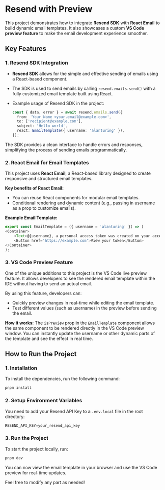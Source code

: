 # Resend with Preview 

This project demonstrates how to integrate **Resend SDK** with **React Email** to build dynamic email templates. It also showcases a custom **VS Code preview feature** to make the email development experience smoother.

## Key Features

### 1. Resend SDK Integration
- **Resend SDK** allows for the simple and effective sending of emails using a React-based component.
- The SDK is used to send emails by calling `resend.emails.send()` with a fully customized email template built using React.
- Example usage of Resend SDK in the project:

  ```typescript
  const { data, error } = await resend.emails.send({
    from: 'Your Name <your.email@example.com>',
    to: ['recipient@example.com'],
    subject: 'Hello world',
    react: EmailTemplate({ username: 'alanturing' }),
  });

The SDK provides a clean interface to handle errors and responses, simplifying the process of sending emails programmatically.

### 2. React Email for Email Templates

This project uses **React Email**, a React-based library designed to create responsive and structured email templates.

**Key benefits of React Email:**

- You can reuse React components for modular email templates.
- Conditional rendering and dynamic content (e.g., passing in username as a prop to customize emails).

**Example Email Template:**

  ```typescript
  export const EmailTemplate = ({ username = 'alanturing' }) => (
  <Container>
      <Text>@{username}, a personal access token was created on your account.</Text>
      <Button href="https://example.com">View your token</Button>
  </Container>
  );
```
### 3. VS Code Preview Feature

One of the unique additions to this project is the VS Code live preview feature. It allows developers to see the rendered email template within the IDE without having to send an actual email.

By using this feature, developers can:

- Quickly preview changes in real-time while editing the email template.
- Test different values (such as username) in the preview before sending the email.

**How it works:** The `isPreview` prop in the `EmailTemplate` component allows the same component to be rendered directly in the VS Code preview window. You can instantly update the username or other dynamic parts of the template and see the effect in real time.

## How to Run the Project

### 1. Installation
To install the dependencies, run the following command:
  ```typescript
  pnpm install
  ```

### 2. Setup Environment Variables

You need to add your Resend API Key to a `.env.local` file in the root directory:
  ```typescript
  RESEND_API_KEY=your_resend_api_key
  ```

### 3. Run the Project

To start the project locally, run:

  ```typescript
  pnpm dev
  ```

  You can now view the email template in your browser and use the VS Code preview for real-time updates. 
  
  Feel free to modify any part as needed!





